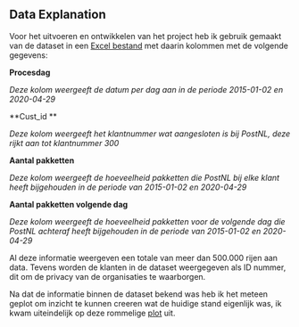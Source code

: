## Data Explanation


Voor het uitvoeren en ontwikkelen van het project heb ik gebruik gemaakt van de dataset in een [Excel bestand](https://github.com/Emir-Acikgoz-50/Minor-Data-Science/blob/main/Notebook%20Bewijzen/excel%20bestand.PNG) met daarin kolommen met de volgende gegevens: 

**Procesdag**

*Deze kolom weergeeft de datum per dag aan in de periode 2015-01-02 en 2020-04-29*

**Cust_id **

*Deze kolom weergeeft het klantnummer wat aangesloten is bij PostNL, deze rijkt aan tot klantnummer 300*

**Aantal pakketten** 

*Deze kolom weergeeft de hoeveelheid pakketten die PostNL bij elke klant heeft bijgehouden in de periode van 2015-01-02 en 2020-04-29*

**Aantal pakketten volgende dag**

*Deze kolom weergeeft de hoeveelheid pakketten voor de volgende dag die PostNL achteraf heeft bijgehouden in de periode van 2015-01-02 en 2020-04-29*

 

Al deze informatie weergeven een totale van meer dan 500.000 rijen aan data. Tevens worden de klanten in de dataset weergegeven als ID nummer, dit om de privacy van de organisaties te waarborgen.

Na dat de informatie binnen de dataset bekend was heb ik het meteen geplot om inzicht te kunnen creeren wat de huidige stand eigenlijk was, ik kwam uiteindelijk op deze rommelige [plot](https://github.com/Emir-Acikgoz-50/Minor-Data-Science/blob/main/Notebook%20Bewijzen/plot%201.PNG) uit.
